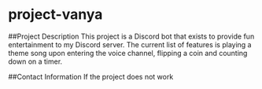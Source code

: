 # project-vanya

##Project Description 
This project is a Discord bot that exists to provide fun entertainment to my Discord server. The current list of features is playing a theme song upon entering the voice channel, flipping a coin and counting down on a timer. 

##Contact Information
If the project does not work 
